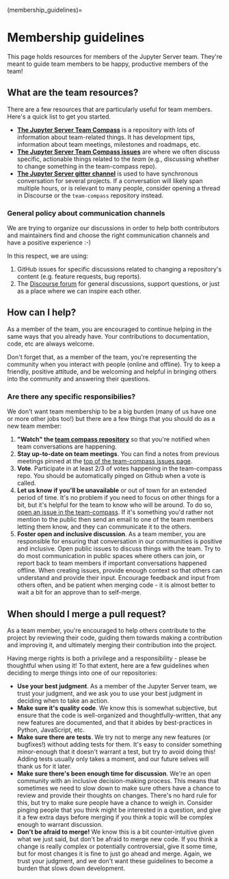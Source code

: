 (membership_guidelines)=

# Membership guidelines

This page holds resources for members of the Jupyter Server team.
They're meant to guide team members to be happy, productive members of the
team!

## What are the team resources?

There are a few resources that are particularly useful for team members. Here's
a quick list to get you started.

* [**The Jupyter Server Team Compass**](https://github.com/jupyter-server/team-compass)
  is a repository with lots of information about team-related things. It has
  development tips, information about team meetings, milestones and roadmaps,
  etc.
* [**The Jupyter Server Team Compass issues**](https://github.com/jupyter-server/team-compass/issues)
  are where we often discuss specific, actionable things related to the *team*
  (e.g., discussing whether to change something in the team-compass repo).
* [**The Jupyter Server gitter channel**](https://gitter.im/jupyter/jupyter_server) is used to have synchronous conversation
  for several projects. If a conversation will likely span multiple hours,
  or is relevant to many people, consider opening a thread in Discourse or
  the `team-compass` repository instead.

### General policy about communication channels

We are trying to organize our discussions in order to help both contributors and
maintainers find and choose the right communication channels and have a positive experience :-)

In this respect, we are using:
1. GitHub issues for specific discussions related to changing a repository's content
(e.g. feature requests, bug reports).
2. The [Discourse forum](http://discourse.jupyter.org/) for general discussions, support
questions, or just as a place where we can inspire each other.

## How can I help?

As a member of the team, you are encouraged to continue
helping in the same ways that you already have. Your contributions to
documentation, code, etc are always welcome.

Don't forget that, as a member of the team, you're representing the community
when you interact with people (online and offline). Try to keep a friendly, positive
attitude, and be welcoming and helpful in bringing others into the community
and answering their questions.

### Are there any specific responsibilies?

We don't want team membership to
be a big burden (many of us have one or more other jobs too!) but there are
a few things that you should do as a new team member:

1. **"Watch" the [team compass repository](https://github.com/jupyter-server/team-compass)**
   so that you're notified when team conversations are happening.
2. **Stay up-to-date on team meetings**. You can find a notes from previous meetings pinned at
   the [top of the team-compass issues page](https://github.com/jupyter-server/team-compass/issues).
3. **Vote**. Participate in at least 2/3 of votes happening in the team-compass repo. You should be   automatically pinged on Github when a vote is called.
4. **Let us know if you'll be unavailable** or out of town for an extended period
   of time. It's no problem if you need to focus on other things for a bit, but it's
   helpful for the team to know who will be around.
   To do so, [open an issue in the team-compass](https://github.com/jupyter-server/team-compass/issues/new).
   If it's something you'd rather not mention to the public then
   send an email to one of the team members letting them know, and they
   can communicate it to the others.
5. **Foster open and inclusive discussion**. As a team member, you are
   responsible for ensuring that conversation in our communities is positive
   and inclusive. Open public issues to discuss things with the team. Try to
   do most communication in public spaces where others can join, or
   report back to team members if important conversations happened offline.
   When creating issues, provide enough context so that others can understand
   and provide their input. Encourage feedback and input from others
   often, and be patient when merging code - it is almost better to
   wait a bit for an approve than to self-merge.

## When should I merge a pull request?

As a team member, you're encouraged to help others contribute to the project
by reviewing their code, guiding them towards making a contribution and
improving it, and ultimately merging their contribution into the project.

Having merge rights is both a privilege and a responsibility - please be
thoughtful when using it! To that extent, here are a few guidelines when
deciding to merge things into one of our repositories:

* **Use your best judgment**. As a member of the Jupyter Server team, we trust
  your judgment, and we ask you to use your best judgment in deciding when to
  take an action.
* **Make sure it's quality code**. We know this is somewhat subjective, but
  ensure that the code is well-organized and thoughtfully-written, that any
  new features are documented, and that it abides by best-practices in Python,
  JavaScript, etc.
* **Make sure there are tests**. We try not to merge any new features (or
  bugfixes!) without adding tests for them. It's easy to consider something
  minor-enough that it doesn't warrant a test, but try to avoid doing this!
  Adding tests usually only takes a moment, and our future selves will thank
  us for it later.
* **Make sure there's been enough time for discussion**. We're an open
  community with an inclusive decision-making process. This means that
  sometimes we need to slow down to make sure others have a chance to
  review and provide their thoughts on changes. There's no hard rule for
  this, but try to make sure people have a chance to weigh in. Consider
  pinging people that you think might be interested in a question, and
  give it a few extra days before merging if you think a topic will be
  complex enough to warrant discussion.
* **Don't be afraid to merge!** We know this is a bit counter-intuitive
  given what we just said, but don't be afraid to merge new code. If you
  think a change is really complex or potentially controversial, give it
  some time, but for most changes it is fine to just go ahead and merge.
  Again, we trust your judgment, and we don't want these guidelines to become
  a burden that slows down development.
